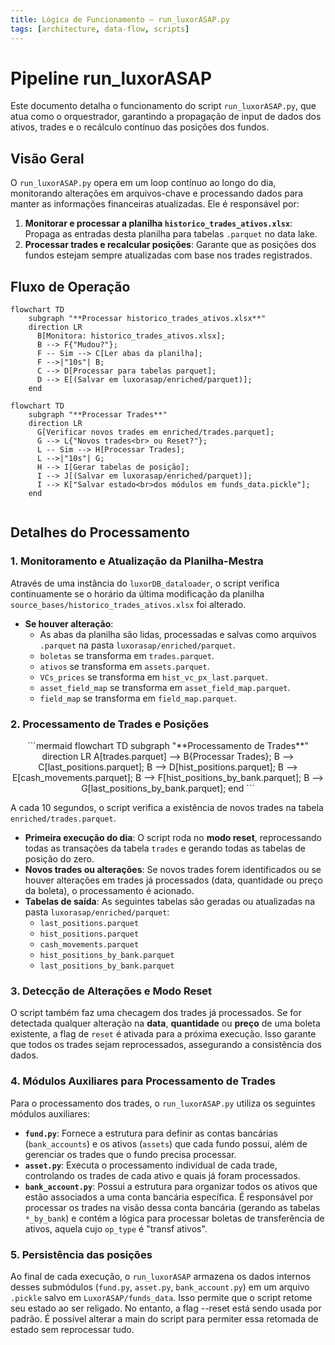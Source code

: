 ```yaml
---
title: Lógica de Funcionamento – run_luxorASAP.py
tags: [architecture, data-flow, scripts]
---
```


# Pipeline run_luxorASAP

Este documento detalha o funcionamento do script `run_luxorASAP.py`, que atua como o orquestrador, garantindo a propagação de input de dados dos ativos, trades e o recálculo contínuo das posições dos fundos.

## Visão Geral

O `run_luxorASAP.py` opera em um loop contínuo ao longo do dia, monitorando alterações em arquivos-chave e processando dados para manter as informações financeiras atualizadas. Ele é responsável por:

1.  **Monitorar e processar a planilha `historico_trades_ativos.xlsx`**: Propaga as entradas desta planilha para tabelas `.parquet` no data lake.
2.  **Processar trades e recalcular posições**: Garante que as posições dos fundos estejam sempre atualizadas com base nos trades registrados.

## Fluxo de Operação

```mermaid
flowchart TD
    subgraph "**Processar historico_trades_ativos.xlsx**"
    direction LR
      B[Monitora: historico_trades_ativos.xlsx];
      B --> F{"Mudou?"};
      F -- Sim --> C[Ler abas da planilha];
      F -->|"10s"| B;
      C --> D[Processar para tabelas parquet];
      D --> E[(Salvar em luxorasap/enriched/parquet)];
    end
```

```mermaid
flowchart TD
    subgraph "**Processar Trades**"
    direction LR
      G[Verificar novos trades em enriched/trades.parquet];
      G --> L{"Novos trades<br> ou Reset?"};
      L -- Sim --> H[Processar Trades];
      L -->|"10s"| G;
      H --> I[Gerar tabelas de posição];
      I --> J[(Salvar em luxorasap/enriched/parquet)];
      I --> K["Salvar estado<br>dos módulos em funds_data.pickle"];
    end
    
```

## Detalhes do Processamento

### 1. Monitoramento e Atualização da Planilha-Mestra

Através de uma instância do `luxorDB_dataloader`, o script verifica continuamente se o horário da última modificação da planilha `source_bases/historico_trades_ativos.xlsx` foi alterado.

-   **Se houver alteração**:
    -   As abas da planilha são lidas, processadas e salvas como arquivos `.parquet` na pasta `luxorasap/enriched/parquet`.
    -   `boletas` se transforma em `trades.parquet`.
    -   `ativos` se transforma em `assets.parquet`.
    -   `VCs_prices` se transforma em `hist_vc_px_last.parquet`.
    -   `asset_field_map` se transforma em `asset_field_map.parquet`.
    -   `field_map` se transforma em `field_map.parquet`.

### 2. Processamento de Trades e Posições

<div align="center">
```mermaid
flowchart TD
    subgraph "**Processamento de Trades**"
        direction LR
        A[trades.parquet] --> B{Processar Trades};
        B --> C[last_positions.parquet];
        B --> D[hist_positions.parquet];
        B --> E[cash_movements.parquet];
        B --> F[hist_positions_by_bank.parquet];
        B --> G[last_positions_by_bank.parquet];
    end
```
</div>

A cada 10 segundos, o script verifica a existência de novos trades na tabela `enriched/trades.parquet`.

-   **Primeira execução do dia**: O script roda no **modo reset**, reprocessando todas as transações da tabela `trades` e gerando todas as tabelas de posição do zero.
-   **Novos trades ou alterações**: Se novos trades forem identificados ou se houver alterações em trades já processados (data, quantidade ou preço da boleta), o processamento é acionado.
-   **Tabelas de saída**: As seguintes tabelas são geradas ou atualizadas na pasta `luxorasap/enriched/parquet`:
    -   `last_positions.parquet`
    -   `hist_positions.parquet`
    -   `cash_movements.parquet`
    -   `hist_positions_by_bank.parquet`
    -   `last_positions_by_bank.parquet`



### 3. Detecção de Alterações e Modo Reset

O script também faz uma checagem dos trades já processados. Se for detectada qualquer alteração na **data**, **quantidade** ou **preço** de uma boleta existente, a flag de `reset` é ativada para a próxima execução. Isso garante que todos os trades sejam reprocessados, assegurando a consistência dos dados.


### 4. Módulos Auxiliares para Processamento de Trades

Para o processamento dos trades, o `run_luxorASAP.py` utiliza os seguintes módulos auxiliares:

-   **`fund.py`**: Fornece a estrutura para definir as contas bancárias (`bank_accounts`) e os ativos (`assets`) que cada fundo possui, além de gerenciar os trades que o fundo precisa processar.
-   **`asset.py`**: Executa o processamento individual de cada trade, controlando os trades de cada ativo e quais já foram processados.
-   **`bank_account.py`**: Possui a estrutura para organizar todos os ativos que estão associados a uma conta bancária específica. É responsável por processar os trades na visão dessa conta bancária (gerando as tabelas `*_by_bank`) e contém a lógica para processar boletas de transferência de ativos, aquela cujo `op_type` é "transf ativos".

### 5. Persistência das posições
Ao final de cada execução, o `run_luxorASAP` armazena os dados internos desses submódulos (`fund.py`, `asset.py`, `bank_account.py`) em um arquivo `.pickle` salvo em `LuxorASAP/funds_data`. Isso permite que o script retome seu estado ao ser religado. No entanto, a flag --reset está sendo usada por padrão. É possível alterar a main do script para permiter essa retomada de estado sem reprocessar tudo.